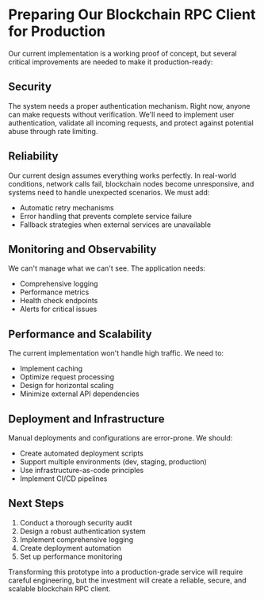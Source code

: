 # Preparing Our Blockchain RPC Client for Production

Our current implementation is a working proof of concept, but several critical improvements are needed to make it production-ready:

## Security
The system needs a proper authentication mechanism. Right now, anyone can make requests without verification. We'll need to implement user authentication, validate all incoming requests, and protect against potential abuse through rate limiting.

## Reliability
Our current design assumes everything works perfectly. In real-world conditions, network calls fail, blockchain nodes become unresponsive, and systems need to handle unexpected scenarios. We must add:
- Automatic retry mechanisms
- Error handling that prevents complete service failure
- Fallback strategies when external services are unavailable

## Monitoring and Observability
We can't manage what we can't see. The application needs:
- Comprehensive logging
- Performance metrics
- Health check endpoints
- Alerts for critical issues

## Performance and Scalability
The current implementation won't handle high traffic. We need to:
- Implement caching
- Optimize request processing
- Design for horizontal scaling
- Minimize external API dependencies

## Deployment and Infrastructure
Manual deployments and configurations are error-prone. We should:
- Create automated deployment scripts
- Support multiple environments (dev, staging, production)
- Use infrastructure-as-code principles
- Implement CI/CD pipelines

## Next Steps
1. Conduct a thorough security audit
2. Design a robust authentication system
3. Implement comprehensive logging
4. Create deployment automation
5. Set up performance monitoring

Transforming this prototype into a production-grade service will require careful engineering, but the investment will create a reliable, secure, and scalable blockchain RPC client.
